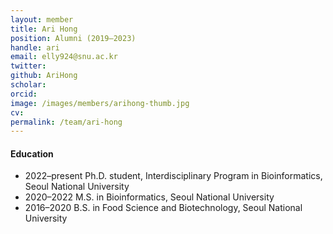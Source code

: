 ```yaml
---
layout: member
title: Ari Hong
position: Alumni (2019–2023)
handle: ari
email: elly924@snu.ac.kr
twitter: 
github: AriHong
scholar: 
orcid: 
image: /images/members/arihong-thumb.jpg
cv: 
permalink: /team/ari-hong
---
```


#### Education

<ul class="chronological">
  <li><span>2022–present</span> Ph.D. student, Interdisciplinary Program in Bioinformatics, Seoul National University</li>
  <li><span>2020–2022</span> M.S. in Bioinformatics, Seoul National University</li>
  <li><span>2016–2020</span> B.S. in Food Science and Biotechnology, Seoul National University</li>
</ul>
